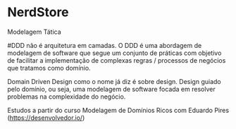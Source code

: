 # NerdStore
Modelagem Tática

#DDD não é arquitetura em camadas.
O DDD é uma abordagem de modelagem de software que segue um conjunto de práticas com objetivo de facilitar a implementação de complexas regras / processos de negócios que tratamos como domínio.

Domain Driven Design como o nome já diz é sobre design. Design guiado pelo domínio, ou seja, uma modelagem de software focada em resolver problemas na complexidade do negócio.

Estudos a partir do curso Modelagem de Domínios Ricos com Eduardo Pires (https://desenvolvedor.io/)
